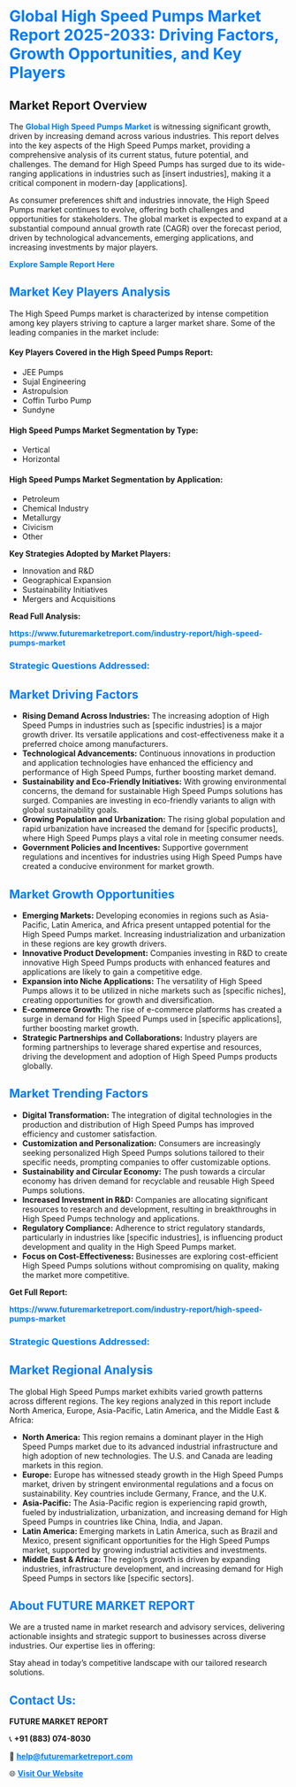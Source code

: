 <h1 style="color: #007BFF;">Global High Speed Pumps Market Report 2025-2033: Driving Factors, Growth Opportunities, and Key Players</h1>

<section id="overview">
<h2>Market Report Overview</h2>
<p>The <a href="https://www.futuremarketreport.com/industry-report/high-speed-pumps-market" style="color: #007BFF; text-decoration: none;"><strong>Global High Speed Pumps Market</strong></a> is witnessing significant growth, driven by increasing demand across various industries. This report delves into the key aspects of the High Speed Pumps market, providing a comprehensive analysis of its current status, future potential, and challenges. The demand for High Speed Pumps has surged due to its wide-ranging applications in industries such as [insert industries], making it a critical component in modern-day [applications].</p>
<p>As consumer preferences shift and industries innovate, the High Speed Pumps market continues to evolve, offering both challenges and opportunities for stakeholders. The global market is expected to expand at a substantial compound annual growth rate (CAGR) over the forecast period, driven by technological advancements, emerging applications, and increasing investments by major players.</p>
</section>

<section id="overview">
<p><a href="https://www.futuremarketreport.com/request-sample/reportId=87693" style="color: #007BFF; text-decoration: none;"><strong>Explore Sample Report Here</strong></a></p>
</section>

<section id="key-players">
<h2 style="color: #007BFF;">Market Key Players Analysis</h2>
<p>The High Speed Pumps market is characterized by intense competition among key players striving to capture a larger market share. Some of the leading companies in the market include:</p>
<h4>Key Players Covered in the High Speed Pumps Report:</h4>
<ul><li>JEE Pumps</li><li>Sujal Engineering</li><li>Astropulsion</li><li>Coffin Turbo Pump</li><li>Sundyne</li></ul>
<h4>High Speed Pumps Market Segmentation by Type:</h4>
<ul><li>Vertical</li><li>Horizontal</li></ul>

<h4>High Speed Pumps Market Segmentation by Application:</h4>
<ul><li>Petroleum</li><li>Chemical Industry</li><li>Metallurgy</li><li>Civicism</li><li>Other</li></ul>
<p><strong>Key Strategies Adopted by Market Players:</strong></p>
<ul>
<li>Innovation and R&D</li>
<li>Geographical Expansion</li>
<li>Sustainability Initiatives</li>
<li>Mergers and Acquisitions</li>
</ul>
</section>

<section>
<p><strong>Read Full Analysis: </strong></p><a href="https://www.futuremarketreport.com/industry-report/high-speed-pumps-market" style="color: #007BFF; text-decoration: none;"><strong>https://www.futuremarketreport.com/industry-report/high-speed-pumps-market</strong></a>
<h3 style="color: #007BFF;">Strategic Questions Addressed:</h3>
</section>

<section id="driving-factors">
<h2 style="color: #007BFF;">Market Driving Factors</h2>
<ul>
<li><strong>Rising Demand Across Industries:</strong> The increasing adoption of High Speed Pumps in industries such as [specific industries] is a major growth driver. Its versatile applications and cost-effectiveness make it a preferred choice among manufacturers.</li>
<li><strong>Technological Advancements:</strong> Continuous innovations in production and application technologies have enhanced the efficiency and performance of High Speed Pumps, further boosting market demand.</li>
<li><strong>Sustainability and Eco-Friendly Initiatives:</strong> With growing environmental concerns, the demand for sustainable High Speed Pumps solutions has surged. Companies are investing in eco-friendly variants to align with global sustainability goals.</li>
<li><strong>Growing Population and Urbanization:</strong> The rising global population and rapid urbanization have increased the demand for [specific products], where High Speed Pumps plays a vital role in meeting consumer needs.</li>
<li><strong>Government Policies and Incentives:</strong> Supportive government regulations and incentives for industries using High Speed Pumps have created a conducive environment for market growth.</li>
</ul>
</section>

<section id="growth-opportunities">
<h2 style="color: #007BFF;">Market Growth Opportunities</h2>
<ul>
<li><strong>Emerging Markets:</strong> Developing economies in regions such as Asia-Pacific, Latin America, and Africa present untapped potential for the High Speed Pumps market. Increasing industrialization and urbanization in these regions are key growth drivers.</li>
<li><strong>Innovative Product Development:</strong> Companies investing in R&D to create innovative High Speed Pumps products with enhanced features and applications are likely to gain a competitive edge.</li>
<li><strong>Expansion into Niche Applications:</strong> The versatility of High Speed Pumps allows it to be utilized in niche markets such as [specific niches], creating opportunities for growth and diversification.</li>
<li><strong>E-commerce Growth:</strong> The rise of e-commerce platforms has created a surge in demand for High Speed Pumps used in [specific applications], further boosting market growth.</li>
<li><strong>Strategic Partnerships and Collaborations:</strong> Industry players are forming partnerships to leverage shared expertise and resources, driving the development and adoption of High Speed Pumps products globally.</li>
</ul>
</section>

<section id="trending-factors">
<h2 style="color: #007BFF;">Market Trending Factors</h2>
<ul>
<li><strong>Digital Transformation:</strong> The integration of digital technologies in the production and distribution of High Speed Pumps has improved efficiency and customer satisfaction.</li>
<li><strong>Customization and Personalization:</strong> Consumers are increasingly seeking personalized High Speed Pumps solutions tailored to their specific needs, prompting companies to offer customizable options.</li>
<li><strong>Sustainability and Circular Economy:</strong> The push towards a circular economy has driven demand for recyclable and reusable High Speed Pumps solutions.</li>
<li><strong>Increased Investment in R&D:</strong> Companies are allocating significant resources to research and development, resulting in breakthroughs in High Speed Pumps technology and applications.</li>
<li><strong>Regulatory Compliance:</strong> Adherence to strict regulatory standards, particularly in industries like [specific industries], is influencing product development and quality in the High Speed Pumps market.</li>
<li><strong>Focus on Cost-Effectiveness:</strong> Businesses are exploring cost-efficient High Speed Pumps solutions without compromising on quality, making the market more competitive.</li>
</ul>
</section>

<section>
<p><strong>Get Full Report: </strong></p><a href="https://www.futuremarketreport.com/industry-report/high-speed-pumps-market" style="color: #007BFF; text-decoration: none;"><strong>https://www.futuremarketreport.com/industry-report/high-speed-pumps-market</strong></a>
<h3 style="color: #007BFF;">Strategic Questions Addressed:</h3>
</section>


<section id="regional-analysis">
<h2 style="color: #007BFF;">Market Regional Analysis</h2>
<p>The global High Speed Pumps market exhibits varied growth patterns across different regions. The key regions analyzed in this report include North America, Europe, Asia-Pacific, Latin America, and the Middle East & Africa:</p>
<ul>
<li><strong>North America:</strong> This region remains a dominant player in the High Speed Pumps market due to its advanced industrial infrastructure and high adoption of new technologies. The U.S. and Canada are leading markets in this region.</li>
<li><strong>Europe:</strong> Europe has witnessed steady growth in the High Speed Pumps market, driven by stringent environmental regulations and a focus on sustainability. Key countries include Germany, France, and the U.K.</li>
<li><strong>Asia-Pacific:</strong> The Asia-Pacific region is experiencing rapid growth, fueled by industrialization, urbanization, and increasing demand for High Speed Pumps in countries like China, India, and Japan.</li>
<li><strong>Latin America:</strong> Emerging markets in Latin America, such as Brazil and Mexico, present significant opportunities for the High Speed Pumps market, supported by growing industrial activities and investments.</li>
<li><strong>Middle East & Africa:</strong> The region’s growth is driven by expanding industries, infrastructure development, and increasing demand for High Speed Pumps in sectors like [specific sectors].</li>
</ul>
</section>

<footer>
<h2 style="color: #007BFF;">About FUTURE MARKET REPORT</h2>
<p>We are a trusted name in market research and advisory services, delivering actionable insights and strategic support to businesses across diverse industries. Our expertise lies in offering:</p>

<p>Stay ahead in today’s competitive landscape with our tailored research solutions.</p>

<h2 style="color: #007BFF;">Contact Us:</h2>
<p><strong>FUTURE MARKET REPORT</strong></p>
<p>📞 <strong>+91 (883) 074-8030</strong></p>
<p>📧 <strong><a href="mailto:help@futuremarketreport.com" style="color: #007BFF;">help@futuremarketreport.com</a></strong></p>
<p>🌐 <strong><a href="https://www.futuremarketreport.com/" style="color: #007BFF;">Visit Our Website</a></strong></p>
</footer>